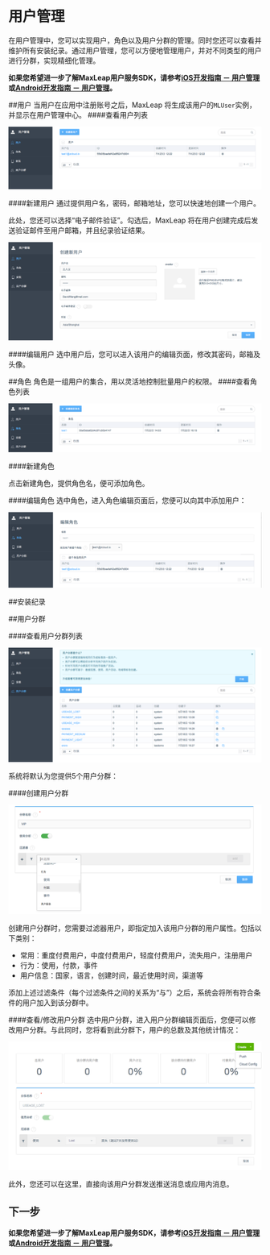 # 用户管理
在用户管理中，您可以实现用户，角色以及用户分群的管理。同时您还可以查看并维护所有安装纪录。通过用户管理，您可以方便地管理用户，并对不同类型的用户进行分群，实现精细化管理。

**如果您希望进一步了解MaxLeap用户服务SDK，请参考[iOS开发指南 － 用户管理](ML_DOCS_GUIDE_LINK_PLACEHOLDER_IOS#USER_ZH)或[Android开发指南 － 用户管理](ML_DOCS_GUIDE_LINK_PLACEHOLDER_ANDROID#USER_ZH)。**

##用户
当用户在应用中注册账号之后，MaxLeap 将生成该用户的`MLUser`实例，并显示在用户管理中心。
####查看用户列表

![imgUMUserList.png](../../../images/imgUMUserList.png)

####新建用户
通过提供用户名，密码，邮箱地址，您可以快速地创建一个用户。

此处，您还可以选择“电子邮件验证”。勾选后，MaxLeap 将在用户创建完成后发送验证邮件至用户邮箱，并且纪录验证结果。

![imgUMAddUser.png](../../../images/imgUMAddUser.png)

####编辑用户
选中用户后，您可以进入该用户的编辑页面，修改其密码，邮箱及头像。

##角色
角色是一组用户的集合，用以灵活地控制批量用户的权限。
####查看角色列表

![imgUMRoleList.png](../../../images/imgUMRoleList.png)

####新建角色

点击新建角色，提供角色名，便可添加角色。

####编辑角色
选中角色，进入角色编辑页面后，您便可以向其中添加用户：

![imgUMRoleAddUser.png](../../../images/imgUMRoleAddUser.png)

##安装纪录



##用户分群

####查看用户分群列表

![imgUMSegmentList.png](../../../images/imgUMSegmentList.png)

系统将默认为您提供5个用户分群：

####创建用户分群

![imgUMAddSegment.png](../../../images/imgUMAddSegment.png)

创建用户分群时，您需要过滤器用户，即指定加入该用户分群的用户属性。包括以下类别：

* 常用：重度付费用户，中度付费用户，轻度付费用户，流失用户，注册用户
* 行为：使用，付款，事件
* 用户信息：国家，语言，创建时间，最近使用时间，渠道等

添加上述过滤条件（每个过滤条件之间的关系为“与”）之后，系统会将所有符合条件的用户加入到该分群中。

####查看/修改用户分群
选中用户分群，进入用户分群编辑页面后，您便可以修改用户分群。与此同时，您将看到此分群下，用户的总数及其他统计情况：

![imgUMSegmentEdit.png](../../../images/imgUMSegmentEdit.png)

此外，您还可以在这里，直接向该用户分群发送推送消息或应用内消息。

## 下一步
**如果您希望进一步了解MaxLeap用户服务SDK，请参考[iOS开发指南 － 用户管理](ML_DOCS_GUIDE_LINK_PLACEHOLDER_IOS#USER_ZH)或[Android开发指南 － 用户管理](ML_DOCS_GUIDE_LINK_PLACEHOLDER_ANDROID#USER_ZH)。**
